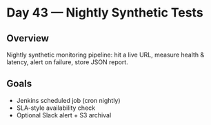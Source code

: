 
# Day 43 — Nightly Synthetic Tests

## Overview
Nightly synthetic monitoring pipeline: hit a live URL, measure health & latency, alert on failure, store JSON report.

## Goals
- Jenkins scheduled job (cron nightly)
- SLA-style availability check
- Optional Slack alert + S3 archival
